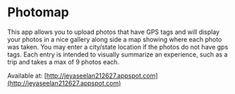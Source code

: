 # Photomap

This app allows you to upload photos that have GPS tags and will display your photos in a nice gallery along side a map showing where each photo was taken. You may enter a city/state location if the photos do not have gps tags. Each entry is intended to visually summarize an experience, such as a trip and takes a max of 9 photos each.

Available at: [http://jeyaseelan212627.appspot.com](http://jeyaseelan212627.appspot.com)